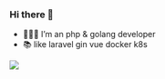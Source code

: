 <!--
**gphper/gphper** is a ✨ _special_ ✨ repository because its `README.md` (this file) appears on your GitHub profile.

Here are some ideas to get you started:

- 🔭 I’m currently working on ...
- 🌱 I’m currently learning ...
- 👯 I’m looking to collaborate on ...
- 🤔 I’m looking for help with ...
- 💬 Ask me about ...
- 📫 How to reach me: ...
- 😄 Pronouns: ...
- ⚡ Fun fact: ...
-->
<!-- <img align="right" src="https://github-readme-stats.vercel.app/api?username=gphper&show_icons=true&theme=dracula" /> -->

### Hi there 👋

- 👨🏻‍💻 I’m an php & golang developer
- 📚 like laravel gin vue docker k8s
<img align="left" src="https://github-readme-stats.vercel.app/api/top-langs/?username=gphper&layout=compact&theme=radical&card_width=380" />

<!-- <h1 align="center"> <img src="https://readme-typing-svg.herokuapp.com/?lines=var_dump(%22hello%20world%22);fmt.Println(%22hello%20world%22)&center=true&size=27"> </h1> -->
